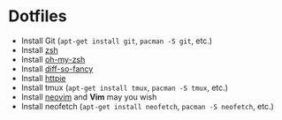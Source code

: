 # Dotfiles

* Install Git (`apt-get install git`, `pacman -S git`, etc.)
* Install [zsh]
* Install [oh-my-zsh]
* Install [diff-so-fancy]
* Install [httpie]
* Install tmux (`apt-get install tmux`, `pacman -S tmux`, etc.)
* Install [neovim] and **Vim** may you wish
* Install neofetch (`apt-get install neofetch`, `pacman -S neofetch`, etc.)

[diff-so-fancy]: https://github.com/so-fancy/diff-so-fancy
[httpie]: https://github.com/jakubroztocil/httpie#installation
[neovim]: https://github.com/neovim/neovim/wiki/Installing-Neovim#linux
[oh-my-zsh]: https://github.com/robbyrussell/oh-my-zsh#basic-installation
[zsh]: https://github.com/robbyrussell/oh-my-zsh/wiki/Installing-ZSH
